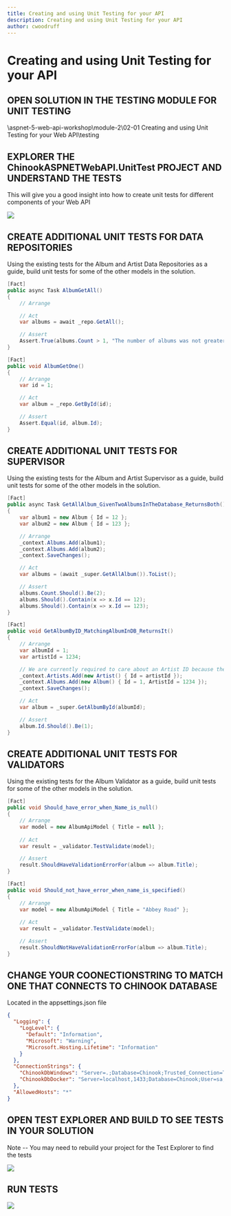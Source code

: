 ```yaml
---
title: Creating and using Unit Testing for your API
description: Creating and using Unit Testing for your API
author: cwoodruff
---
```

# Creating and using Unit Testing for your API

## OPEN SOLUTION IN THE TESTING MODULE FOR UNIT TESTING

\aspnet-5-web-api-workshop\module-2\02-01 Creating and using Unit Testing for your Web API\testing

## EXPLORER THE ChinookASPNETWebAPI.UnitTest PROJECT AND UNDERSTAND THE TESTS

This will give you a good insight into how to create unit tests for different components of your Web API


![](unit-testing/Snag_cd4253.png)


## CREATE ADDITIONAL UNIT TESTS FOR DATA REPOSITORIES

Using the existing tests for the Album and Artist Data Repositories as a guide, build unit tests for some of the other models in the solution.

```csharp
[Fact]
public async Task AlbumGetAll()
{
    // Arrange

    // Act
    var albums = await _repo.GetAll();

    // Assert
    Assert.True(albums.Count > 1, "The number of albums was not greater than 1");
}

[Fact]
public void AlbumGetOne()
{
    // Arrange
    var id = 1;

    // Act
    var album = _repo.GetById(id);

    // Assert
    Assert.Equal(id, album.Id);
}
```


## CREATE ADDITIONAL UNIT TESTS FOR SUPERVISOR

Using the existing tests for the Album and Artist Supervisor as a guide, build unit tests for some of the other models in the solution.

```csharp
[Fact]
public async Task GetAllAlbum_GivenTwoAlbumsInTheDatabase_ReturnsBoth()
{
    var album1 = new Album { Id = 12 };
    var album2 = new Album { Id = 123 };

    // Arrange
    _context.Albums.Add(album1);
    _context.Albums.Add(album2);
    _context.SaveChanges();

    // Act
    var albums = (await _super.GetAllAlbum()).ToList();

    // Assert
    albums.Count.Should().Be(2);
    albums.Should().Contain(x => x.Id == 12);
    albums.Should().Contain(x => x.Id == 123);
}

[Fact]
public void GetAlbumByID_MatchingAlbumInDB_ReturnsIt()
{
    // Arrange
    var albumId = 1;
    var artistId = 1234;

    // We are currently required to care about an Artist ID because the convert part of album specifically references the artist repository as well.
    _context.Artists.Add(new Artist() { Id = artistId });
    _context.Albums.Add(new Album() { Id = 1, ArtistId = 1234 });
    _context.SaveChanges();

    // Act
    var album = _super.GetAlbumById(albumId);

    // Assert
    album.Id.Should().Be(1);
}
```


## CREATE ADDITIONAL UNIT TESTS FOR VALIDATORS

Using the existing tests for the Album Validator as a guide, build unit tests for some of the other models in the solution.

```csharp
[Fact]
public void Should_have_error_when_Name_is_null()
{
    // Arrange
    var model = new AlbumApiModel { Title = null };
    
    // Act
    var result = _validator.TestValidate(model);

    // Assert
    result.ShouldHaveValidationErrorFor(album => album.Title);
}

[Fact]
public void Should_not_have_error_when_name_is_specified()
{
    // Arrange
    var model = new AlbumApiModel { Title = "Abbey Road" };
    
    // Act
    var result = _validator.TestValidate(model);

    // Assert
    result.ShouldNotHaveValidationErrorFor(album => album.Title);
}
```


## CHANGE YOUR COONECTIONSTRING TO MATCH ONE THAT CONNECTS TO CHINOOK DATABASE

Located in the appsettings.json file

```json
{
  "Logging": {
    "LogLevel": {
      "Default": "Information",
      "Microsoft": "Warning",
      "Microsoft.Hosting.Lifetime": "Information"
    }
  },
  "ConnectionStrings": {
    "ChinookDbWindows": "Server=.;Database=Chinook;Trusted_Connection=True;Application Name=ChinookASPNETCoreAPINTier",
    "ChinookDbDocker": "Server=localhost,1433;Database=Chinook;User=sa;Password=P@55w0rd;Trusted_Connection=False;Application Name=ChinookASPNETCoreAPINTier"
  },
  "AllowedHosts": "*"
}
```


## OPEN TEST EXPLORER AND BUILD TO SEE TESTS IN YOUR SOLUTION

Note -- You may need to rebuild your project for the Test Explorer to find the tests

![](unit-testing/Snag_cd4eb7.png)


## RUN TESTS


![](unit-testing/Snag_cd5b88.png)
